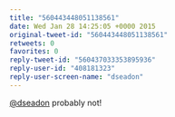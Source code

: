 ```yaml
---
title: "560443448051138561"
date: Wed Jan 28 14:25:05 +0000 2015
original-tweet-id: "560443448051138561"
retweets: 0
favorites: 0
reply-tweet-id: "560437033353895936"
reply-user-id: "408181323"
reply-user-screen-name: "dseadon"
---
```

<a href="https://twitter.com/dseadon">@dseadon</a> probably not!
